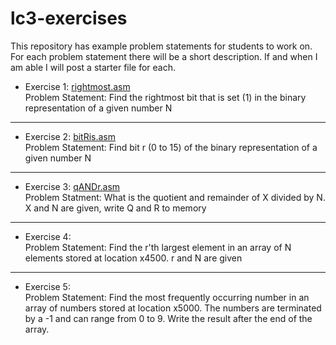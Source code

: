 # lc3-exercises
This repository has example problem statements for students to work on. For each problem statement there will be a short description. If and when I am able I will post a starter file for each.
* Exercise 1: [rightmost.asm](rightmost/rightmost.asm)  
Problem Statement: Find the rightmost bit that is set (1) in the binary representation of a given number N  
---  
* Exercise 2: [bitRis.asm](bitRis/bitRis.asm)  
Problem Statement: Find bit r (0 to 15) of the binary representation of a given number N  
---  
* Exercise 3: [qANDr.asm](qANDr/qANDr.asm)  
Problem Statment: What is the quotient and remainder of X divided by N. X and N are given, write Q and R to memory    
---  
* Exercise 4:  
Problem Statement: Find the r'th largest element in an array of N elements stored at location x4500. r and N are given  
---    
* Exercise 5:  
Problem Statement: Find the most frequently occurring number in an array of numbers stored at location x5000. The numbers are terminated by a -1 and can range from 0 to 9. Write the result after the end of the array. 

